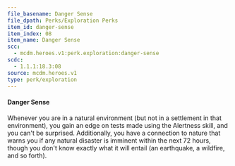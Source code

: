 ```yaml
---
file_basename: Danger Sense
file_dpath: Perks/Exploration Perks
item_id: danger-sense
item_index: 08
item_name: Danger Sense
scc:
  - mcdm.heroes.v1:perk.exploration:danger-sense
scdc:
  - 1.1.1:18.3:08
source: mcdm.heroes.v1
type: perk/exploration
---
```


#### Danger Sense

Whenever you are in a natural environment (but not in a settlement in that environment), you gain an edge on tests made using the Alertness skill, and you can't be surprised. Additionally, you have a connection to nature that warns you if any natural disaster is imminent within the next 72 hours, though you don't know exactly what it will entail (an earthquake, a wildfire, and so forth).
